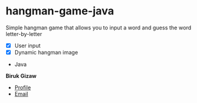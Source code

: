 # hangman-game-java 
Simple hangman game that allows you to input a word and guess the word letter-by-letter

- [x] User input
- [x] Dynamic hangman image

- Java

**Biruk Gizaw**
- [Profile](https://github.com/bgizaw "Biruk Gizaw")
- [Email](mailto:bgizaw8@gmail.com?subject=Hi! "Hi!")
